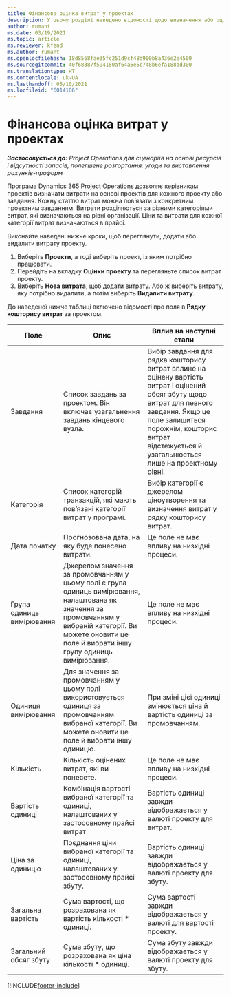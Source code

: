 ```yaml
---
title: Фінансова оцінка витрат у проектах
description: У цьому розділі наведено відомості щодо визначення або оцінки витрат, пов’язаних із проектом.
author: rumant
ms.date: 03/19/2021
ms.topic: article
ms.reviewer: kfend
ms.author: rumant
ms.openlocfilehash: 18d8568fae35fc251d9cf48d900b8a436e2e4500
ms.sourcegitcommit: 40f68387f594180af64a5e5c748b6efa188bd300
ms.translationtype: HT
ms.contentlocale: uk-UA
ms.lasthandoff: 05/10/2021
ms.locfileid: "6014186"
---
```

# <a name="financial-estimates-for-expenses-on-projects"></a>Фінансова оцінка витрат у проектах
_**Застосовується до:** Project Operations для сценаріїв на основі ресурсів і відсутності запасів, полегшене розгортання: угоди та виставлення рахунків-проформ_

Програма Dynamics 365 Project Operations дозволяє керівникам проектів визначати витрати на основі проектів для кожного проекту або завдання. Кожну статтю витрат можна пов’язати з конкретним проектним завданням. Витрати розділяються за різними категоріями витрат, які визначаються на рівні організації. Ціни та витрати для кожної категорії витрат визначаються в прайсі. 

Виконайте наведені нижче кроки, щоб переглянути, додати або видалити витрату проекту.

1. Виберіть **Проекти**, а тоді виберіть проект, із яким потрібно працювати.
2. Перейдіть на вкладку **Оцінки проекту** та перегляньте список витрат проекту.
3. Виберіть **Нова витрата**, щоб додати витрату. Або ж виберіть витрату, яку потрібно видалити, а потім виберіть **Видалити витрату**.

До наведеної нижче таблиці включено відомості про поля в **Рядку кошторису витрат** за проектом. 

| **Поле** | **Опис** | **Вплив на наступні етапи** |
| --- | --- | --- |
| Завдання | Список завдань за проектом. Він включає узагальнення завдань кінцевого вузла. | Вибір завдання для рядка кошторису витрат вплине на оцінену вартість витрат і оцінений обсяг збуту щодо витрат для певного завдання. Якщо це поле залишиться порожнім, кошторис витрат відстежується й узагальнюється лише на проектному рівні. |
| Категорія | Список категорій транзакцій, які мають пов’язані категорії витрат у програмі. | Вибір категорії є джерелом ціноутворення та визначення витрат у рядку кошторису витрат. |
| Дата початку | Прогнозована дата, на яку буде понесено витрати. | Це поле не має впливу на низхідні процеси. |
| Група одиниць вимірювання | Джерелом значення за промовчанням у цьому полі є група одиниць вимірювання, налаштована як значення за промовчанням у вибраній категорії. Ви можете оновити це поле й вибрати іншу групу одиниць вимірювання. | Це поле не має впливу на низхідні процеси. |
| Одиниця вимірювання | Для значення за промовчанням у цьому полі використовується одиниця за промовчанням вибраної категорії. Ви можете оновити це поле й вибрати іншу одиницю. | При зміні цієї одиниці змінюється ціна й вартість одиниці за промовчанням. |
| Кількість | Кількість оцінених витрат, які ви понесете. | Це поле не має впливу на низхідні процеси. |
| Вартість одиниці | Комбінація вартості вибраної категорії та одиниці, налаштованих у застосовному прайсі витрат | Вартість одиниці завжди відображається у валюті проекту для витрат. |
| Ціна за одиницю | Поєднання ціни вибраної категорії та одиниці, налаштованих у застосовному прайсі збуту. | Вартість одиниці завжди відображається у валюті проекту для збуту. |
| Загальна вартість | Сума вартості, що розрахована як вартість кількості \* одиниці.| Сума вартості завжди відображається у валюті для вартості проекту. |
| Загальний обсяг збуту | Сума збуту, що розрахована як ціна кількості \* одиниці. | Сума збуту завжди відображається у валюті проекту для збуту. |


[!INCLUDE[footer-include](../includes/footer-banner.md)]
